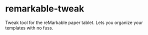 # remarkable-tweak
Tweak tool for the reMarkable paper tablet. Lets you organize your templates with no fuss.
